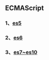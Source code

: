 ## ECMAScript

### 1、[es5][1]

### 2、[es6][2]

### 3、[es7~es10][3]

[1]:<https://github.com/xiaoliuing/study-notes/blob/master/ready-notes/ecmascript/es5.md>
[2]:<https://github.com/xiaoliuing/study-notes/blob/master/ready-notes/ecmascript/es6.md>
[3]:<https://github.com/xiaoliuing/study-notes/blob/master/ready-notes/ecmascript/es7-10.md>
